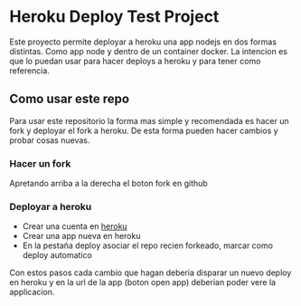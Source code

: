 # Heroku Deploy Test Project

Este proyecto permite deployar a heroku una app nodejs en dos formas distintas. Como app node y dentro de un container docker.
La intencion es que lo puedan usar para hacer deploys a heroku y para tener como referencia.

## Como usar este repo

Para usar este repositorio la forma mas simple y recomendada es hacer un fork y deployar el fork a heroku. De esta forma pueden hacer cambios y probar cosas nuevas.

### Hacer un fork
Apretando arriba a la derecha el boton fork en github

### Deployar a heroku

* Crear una cuenta en [heroku](https://www.heroku.com/) 
* Crear una app nueva en heroku
* En la pestaña deploy asociar el repo recien forkeado, marcar como deploy automatico

Con estos pasos cada cambio que hagan deberia disparar un nuevo deploy en heroku y en la url de la app (boton open app) deberian poder vere la applicacion.
